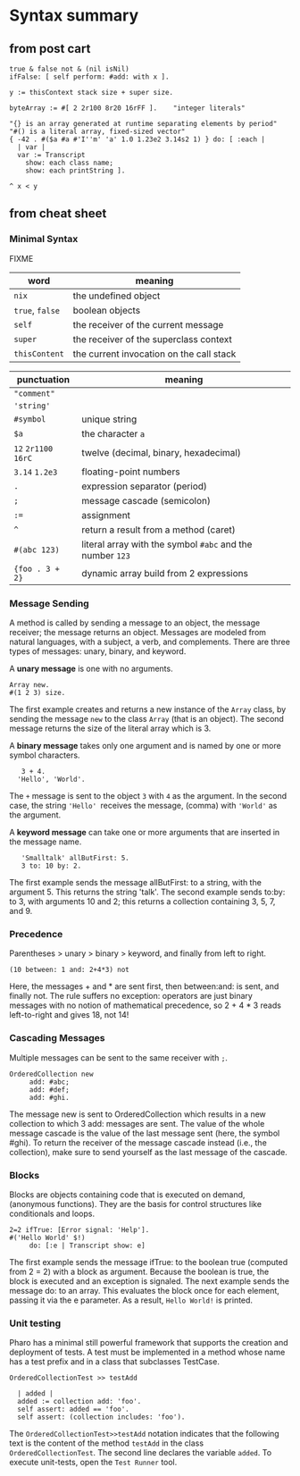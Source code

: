 # Syntax summary

## from post cart

```
true & false not & (nil isNil)
ifFalse: [ self perform: #add: with x ].

y := thisContext stack size + super size.

byteArray := #[ 2 2r100 8r20 16rFF ].    "integer literals"

"{} is an array generated at runtime separating elements by period"
"#() is a literal array, fixed-sized vector"
{ -42 . #($a #a #'I''m' 'a' 1.0 1.23e2 3.14s2 1) } do: [ :each |
  | var |
  var := Transcript
    show: each class name;
    show: each printString ].

^ x < y
```

## from cheat sheet

### Minimal Syntax

FIXME

|  word | meaning |
|--------|------------|
| `nix` | the undefined object |
| `true`, `false` | boolean objects |
| `self` | the receiver of the current message |
| `super` | the receiver of the superclass context |
| `thisContent` | the current invocation on the call stack |

|  punctuation | meaning |
|-----------------|------------|
| `"comment"` |  |
| `'string'` |    |
| `#symbol` | unique string |
| `$a` | the character `a` |
| `12` `2r1100` `16rC` | twelve (decimal, binary, hexadecimal) |
| `3.14` `1.2e3` | floating-point numbers |
| `.` | expression separator (period) |
| `;` | message cascade (semicolon) |
| `:=` | assignment |
| `^` | return a result from a method (caret) |
| `#(abc 123)` | literal array with the symbol `#abc` and the number `123` |
| `{foo . 3 + 2}` | dynamic array build from 2 expressions |

### Message Sending

A method is called by sending a message to an object, the message receiver; the message returns an object. Messages are modeled from natural languages, with a subject, a verb, and complements. There are three types of messages: unary, binary, and keyword.

A **unary message** is one with no arguments.

```smalltalk
Array new.
#(1 2 3) size.
```
The first example creates and returns a new instance of the `Array` class, by sending the message `new` to the class `Array` (that is an object). The second message returns the size of the literal array which is 3.

A **binary message** takes only one argument and is named by one or more symbol characters.

```smalltalk
   3 + 4.
  'Hello', 'World'.
```

The `+` message is sent to the object `3` with `4` as the argument. In the second case, the string `'Hello' `receives the message, (comma) with `'World'` as the argument.

A **keyword message** can take one or more arguments that are inserted in the message name.

```smalltalk
   'Smalltalk' allButFirst: 5.
   3 to: 10 by: 2.
```
The first example sends the message allButFirst: to a string, with the argument 5. This returns the string 'talk'. The second example sends to:by: to 3, with arguments 10 and 2; this returns a collection containing 3, 5, 7, and 9.

### Precedence

Parentheses > unary > binary > keyword, and finally from left to right.

```smalltalk
(10 between: 1 and: 2+4*3) not
```

Here, the messages + and * are sent first, then between:and: is sent, and finally not. The rule suffers no exception: operators are just binary messages with no notion of mathematical precedence, so 2 + 4 * 3 reads left-to-right and gives 18, not 14!

### Cascading Messages
Multiple messages can be sent to the same receiver with `;`. 

```smalltalk
OrderedCollection new
     add: #abc;
     add: #def;
     add: #ghi.
```

The message new is sent to OrderedCollection which results in a new collection to which 3 add: messages are sent. The value of the whole message cascade is the value of the last message sent (here, the symbol #ghi). To return the receiver of the message cascade instead (i.e., the collection), make sure to send yourself as the last message of the cascade.

### Blocks
Blocks are objects containing code that is executed on demand, (anonymous functions). They are the basis for control structures like conditionals and loops.

```smalltalk
2=2 ifTrue: [Error signal: 'Help'].
#('Hello World' $!)
     do: [:e | Transcript show: e]
```
The first example sends the message ifTrue: to the boolean true (computed from 2 = 2) with a block as argument. Because the boolean is true, the block is executed and an exception is signaled. The next example sends the message do: to an array. This evaluates the block once for each element, passing it via the e parameter. As a result, `Hello World!` is printed.

### Unit testing
Pharo has a minimal still powerful framework that supports the creation and deployment of tests. A test must be implemented in a method whose name has a test prefix and in a class that subclasses TestCase.

```smalltalk
OrderedCollectionTest >> testAdd

  | added |
  added := collection add: 'foo'.
  self assert: added == 'foo'.
  self assert: (collection includes: 'foo').
```

The `OrderedCollectionTest>>testAdd` notation indicates that the following text is the content of the method `testAdd` in the class `OrderedCollectionTest`. The second line declares the variable `added`. To execute unit-tests, open the `Test Runner` tool.

